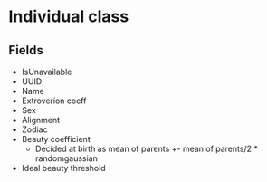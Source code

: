 # Individual class

## Fields
- IsUnavailable
- UUID
- Name
- Extroverion coeff
- Sex
- Alignment
- Zodiac
- Beauty coefficient
    - Decided at birth as mean of parents +- mean of parents/2 * randomgaussian
- Ideal beauty threshold

